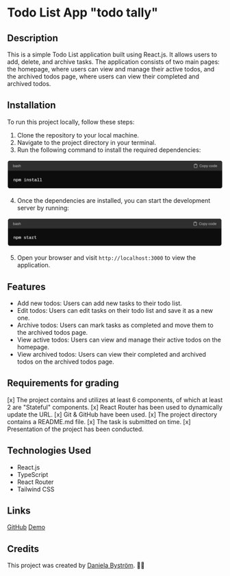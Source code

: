# Todo List App "todo tally"

## Description

This is a simple Todo List application built using React.js. It allows users to add, delete, and archive tasks. The application consists of two main pages: the homepage, where users can view and manage their active todos, and the archived todos page, where users can view their completed and archived todos.

## Installation

To run this project locally, follow these steps:

1. Clone the repository to your local machine.
2. Navigate to the project directory in your terminal.
3. Run the following command to install the required dependencies:

![alt text](/src/assets/install.png)

4. Once the dependencies are installed, you can start the development server by running:

![alt text](/src/assets/start.png)

5. Open your browser and visit `http://localhost:3000` to view the application.

## Features

- Add new todos: Users can add new tasks to their todo list.
- Edit todos: Users can edit tasks on their todo list and save it as a new one.
- Archive todos: Users can mark tasks as completed and move them to the archived todos page.
- View active todos: Users can view and manage their active todos on the homepage.
- View archived todos: Users can view their completed and archived todos on the archived todos page.

## Requirements for grading

[x] The project contains and utilizes at least 6 components, of which at least 2 are "Stateful" components.
[x] React Router has been used to dynamically update the URL.
[x] Git & GitHub have been used.
[x] The project directory contains a README.md file.
[x] The task is submitted on time.
[x] Presentation of the project has been conducted.

## Technologies Used

- React.js
- TypeScript
- React Router
- Tailwind CSS

## Links

[GitHub](https://github.com/danibystrom/todo-list)
[Demo](https://todotally.vercel.app)

## Credits

This project was created by [Daniela Byström](https://github.com/danibystrom). 💪🏼

